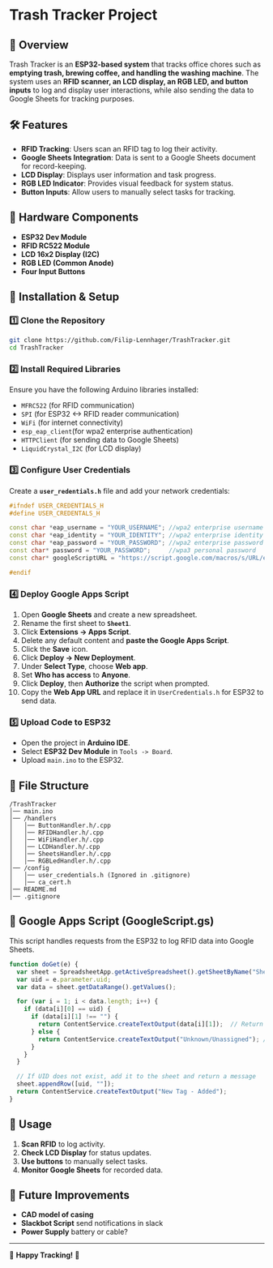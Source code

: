 # Trash Tracker Project

## 📌 Overview
Trash Tracker is an **ESP32-based system** that tracks office chores such as **emptying trash, brewing coffee, and handling the washing machine**. The system uses an **RFID scanner, an LCD display, an RGB LED, and button inputs** to log and display user interactions, while also sending the data to Google Sheets for tracking purposes.

## 🛠️ Features
- **RFID Tracking**: Users scan an RFID tag to log their activity.
- **Google Sheets Integration**: Data is sent to a Google Sheets document for record-keeping.
- **LCD Display**: Displays user information and task progress.
- **RGB LED Indicator**: Provides visual feedback for system status.
- **Button Inputs**: Allow users to manually select tasks for tracking.

## 🔧 Hardware Components
- **ESP32 Dev Module**
- **RFID RC522 Module**
- **LCD 16x2 Display (I2C)**
- **RGB LED (Common Anode)**
- **Four Input Buttons**

## 🚀 Installation & Setup
### 1️⃣ Clone the Repository
```sh
git clone https://github.com/Filip-Lennhager/TrashTracker.git
cd TrashTracker
```

### 2️⃣ Install Required Libraries
Ensure you have the following Arduino libraries installed:
- `MFRC522` (for RFID communication)
- `SPI` (for ESP32 <-> RFID reader communication)
- `WiFi` (for internet connectivity)
- `esp_eap_client`(for wpa2 enterprise authentication)
- `HTTPClient` (for sending data to Google Sheets)
- `LiquidCrystal_I2C` (for LCD display)


### 3️⃣ Configure User Credentials
Create a **`user_redentials.h`** file and add your network credentials:
```cpp
#ifndef USER_CREDENTIALS_H
#define USER_CREDENTALS_H

const char *eap_username = "YOUR_USERNAME"; //wpa2 enterprise username
const char *eap_identity = "YOUR_IDENTITY"; //wpa2 enterprise identity
const char *eap_password = "YOUR_PASSWORD"; //wpa2 enterprise password
const char* password = "YOUR_PASSWORD";     //wpa3 personal password
const char* googleScriptURL = "https://script.google.com/macros/s/URL/exec";

#endif
```

### 4️⃣ Deploy Google Apps Script
1. Open **Google Sheets** and create a new spreadsheet.
2. Rename the first sheet to **`Sheet1`**.
3. Click **Extensions -> Apps Script**.
4. Delete any default content and **paste the Google Apps Script**.
5. Click the **Save** icon.
6. Click **Deploy -> New Deployment**.
7. Under **Select Type**, choose **Web app**.
8. Set **Who has access** to **Anyone**.
9. Click **Deploy**, then **Authorize** the script when prompted.
10. Copy the **Web App URL** and replace it in `UserCredentials.h` for ESP32 to send data.

### 5️⃣ Upload Code to ESP32
- Open the project in **Arduino IDE**.
- Select **ESP32 Dev Module** in `Tools -> Board`.
- Upload `main.ino` to the ESP32.

## 📜 File Structure
```
/TrashTracker
│── main.ino
│── /handlers
│   │── ButtonHandler.h/.cpp
│   │── RFIDHandler.h/.cpp
│   │── WiFiHandler.h/.cpp
│   │── LCDHandler.h/.cpp
│   │── SheetsHandler.h/.cpp
│   │── RGBLedHandler.h/.cpp
│── /config
│   │── user_credentials.h (Ignored in .gitignore)
│   │── ca_cert.h
│── README.md
│── .gitignore
```

## 📝 Google Apps Script (GoogleScript.gs)
This script handles requests from the ESP32 to log RFID data into Google Sheets.
```javascript
function doGet(e) {
  var sheet = SpreadsheetApp.getActiveSpreadsheet().getSheetByName("Sheet1");  
  var uid = e.parameter.uid;
  var data = sheet.getDataRange().getValues();

  for (var i = 1; i < data.length; i++) {
    if (data[i][0] == uid) {
      if (data[i][1] !== "") {
        return ContentService.createTextOutput(data[i][1]);  // Return the associated name
      } else {
        return ContentService.createTextOutput("Unknown/Unassigned"); // UID exists but no name assigned
      }
    }
  }

  // If UID does not exist, add it to the sheet and return a message
  sheet.appendRow([uid, ""]);
  return ContentService.createTextOutput("New Tag - Added");
}
```

## 🎯 Usage
1. **Scan RFID** to log activity.
2. **Check LCD Display** for status updates.
3. **Use buttons** to manually select tasks.
4. **Monitor Google Sheets** for recorded data.

## 🚀 Future Improvements
- **CAD model of casing** 
- **Slackbot Script** send notifications in slack
- **Power Supply** battery or cable? 

---
🚀 **Happy Tracking!** 🚀
